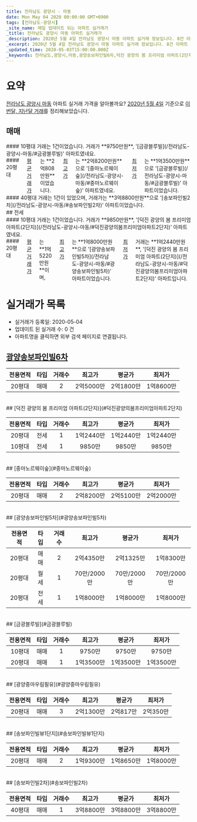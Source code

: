 ```yaml
---
title: 전라남도 광양시 - 마동
date: Mon May 04 2020 00:00:00 GMT+0900
tags: [전라남도-광양시]
_site_name: 매일 업데이트 되는 아파트 실거래가
_title: 전라남도 광양시 마동 아파트 실거래가
_description: 2020년 5월 4일 전라남도 광양시 마동 아파트 실거래 정보입니다. 8건 아파트 정보가 있습니다.
_excerpt: 2020년 5월 4일 전라남도 광양시 마동 아파트 실거래 정보입니다. 8건 아파트 정보가 있습니다.
_updated_time: 2020-05-03T15:00:00.000Z
_keywords: 전라남도,광양시,마동,광양송보파인빌6차,덕진 광양의 봄 프리미엄 아파트(2단지),중마노르웨이숲,광양송보파인빌5차,금광블루빌,광양중마우림필유,송보파인빌뷰1단지,송보파인빌2차
---
```





# 요약
<ins>전라남도 광양시 마동</ins> 아파트 실거래 가격을 알아볼까요? <ins>2020년 5월 4일</ins> 기준으로 <ins>이번달, 지난달 거래</ins>를 정리해보았습니다.

## 매매
<div class="container">
<div class="six columns" markdown="1">
#### 10평대
거래는 1건이었습니다. 거래가 **9750만원**, '[금광블루빌](/전라남도-광양시-마동/#금광블루빌)' 아파트였네요.
</div>
<div class="six columns" markdown="1">
#### 20평대
<ins>평균 거래가</ins>는 **2억808만원**이었습니다. <ins>최고가</ins>는 **2억8200만원**으로 '[중마노르웨이숲](/전라남도-광양시-마동/#중마노르웨이숲)' 아파트였네요. <ins>최저가</ins>는 **1억3500만원**으로 '[금광블루빌](/전라남도-광양시-마동/#금광블루빌)' 아파트이었습니다.
</div>
</div>
<div class="container">
<div class="twelve columns" markdown="1">
#### 40평대
거래는 1건이 있었으며, 거래가는 **3억8800만원**으로 '[송보파인빌2차](/전라남도-광양시-마동/#송보파인빌2차)' 아파트이었습니다.
</div>
</div>
## 전세
<div class="container">
<div class="six columns" markdown="1">
#### 10평대
거래는 1건이었습니다. 거래가 **9850만원**, '[덕진 광양의 봄 프리미엄 아파트(2단지)](/전라남도-광양시-마동/#덕진광양의봄프리미엄아파트2단지)' 아파트였네요.
</div>
<div class="six columns" markdown="1">
#### 20평대
<ins>평균 거래가</ins>는 **1억5220만원**이며, <ins>최고가</ins>는 **1억8000만원**으로 '[광양송보파인빌5차](/전라남도-광양시-마동/#광양송보파인빌5차)' 아파트이었습니다. <ins>최저가</ins> 거래는 **1억2440만원**, '[덕진 광양의 봄 프리미엄 아파트(2단지)](/전라남도-광양시-마동/#덕진광양의봄프리미엄아파트2단지)' 아파트입니다.
</div>
</div>



# 실거래가 목록
- 실거래가 등록일: 2020-05-04
- 업데이트 된 실거래 수: 0 건
- 아파트명을 클릭하면 외부 검색 페이지로 연결됩니다.

## [광양송보파인빌6차](#광양송보파인빌6차)

|전용면적|타입|거래수|최고가|평균가|최저가|
|:---:|:---:|:---:|:---:|:---:|:---:|
|20평대|<span class="deal-type-1">매매</span>|2|2억5000만|2억1800만|1억8600만|

<br/>
## [덕진 광양의 봄 프리미엄 아파트(2단지)](#덕진광양의봄프리미엄아파트2단지)

|전용면적|타입|거래수|최고가|평균가|최저가|
|:---:|:---:|:---:|:---:|:---:|:---:|
|20평대|<span class="deal-type-2">전세</span>|1|1억2440만|1억2440만|1억2440만|
|10평대|<span class="deal-type-2">전세</span>|1|9850만|9850만|9850만|

<br/>
## [중마노르웨이숲](#중마노르웨이숲)

|전용면적|타입|거래수|최고가|평균가|최저가|
|:---:|:---:|:---:|:---:|:---:|:---:|
|20평대|<span class="deal-type-1">매매</span>|2|2억8200만|2억5100만|2억2000만|

<br/>
## [광양송보파인빌5차](#광양송보파인빌5차)

|전용면적|타입|거래수|최고가|평균가|최저가|
|:---:|:---:|:---:|:---:|:---:|:---:|
|20평대|<span class="deal-type-1">매매</span>|2|2억4350만|2억1325만|1억8300만|
|20평대|<span class="deal-type-3">월세</span>|1|70만/2000만|70만/2000만|70만/2000만|
|20평대|<span class="deal-type-2">전세</span>|1|1억8000만|1억8000만|1억8000만|

<br/>
## [금광블루빌](#금광블루빌)

|전용면적|타입|거래수|최고가|평균가|최저가|
|:---:|:---:|:---:|:---:|:---:|:---:|
|10평대|<span class="deal-type-1">매매</span>|1|9750만|9750만|9750만|
|20평대|<span class="deal-type-1">매매</span>|1|1억3500만|1억3500만|1억3500만|

<br/>
## [광양중마우림필유](#광양중마우림필유)

|전용면적|타입|거래수|최고가|평균가|최저가|
|:---:|:---:|:---:|:---:|:---:|:---:|
|20평대|<span class="deal-type-1">매매</span>|3|2억1300만|2억817만|2억350만|

<br/>
## [송보파인빌뷰1단지](#송보파인빌뷰1단지)

|전용면적|타입|거래수|최고가|평균가|최저가|
|:---:|:---:|:---:|:---:|:---:|:---:|
|20평대|<span class="deal-type-1">매매</span>|2|1억9300만|1억8650만|1억8000만|

<br/>
## [송보파인빌2차](#송보파인빌2차)

|전용면적|타입|거래수|최고가|평균가|최저가|
|:---:|:---:|:---:|:---:|:---:|:---:|
|40평대|<span class="deal-type-1">매매</span>|1|3억8800만|3억8800만|3억8800만|

<br/>



